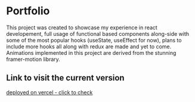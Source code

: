 # Portfolio
This project was created to showcase my experience in react developement, full usage of functional based components along-side with some of the most popular hooks (useState, useEffect for now), plans to include more hooks all along with redux are made and yet to come. Animations implemented in this project are derived from the stunning framer-motion library.

## Link to visit the current version

[deployed on vercel - click to check](https://portfolio-98grke25d-aimeuramin.vercel.app)
